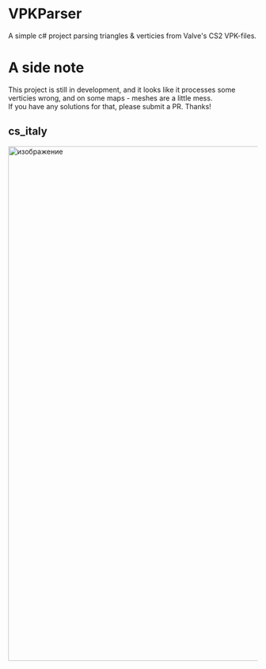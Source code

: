 # VPKParser
A simple c# project parsing triangles &amp; verticies from Valve's CS2 VPK-files.

# A side note
This project is still in development, and it looks like it processes some verticies wrong, and on some maps - meshes are a little mess.\
If you have any solutions for that, please submit a PR. Thanks!

## cs_italy
<img width="1920" height="1040" alt="изображение" src="https://github.com/user-attachments/assets/a359e233-a064-4587-821c-52966714ae1b" />
